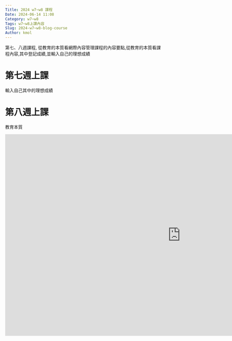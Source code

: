 ```yaml
---
Title: 2024 w7~w8 課程
Date: 2024-06-14 11:08
Category: w7~w8
Tags: w7~w8上課內容
Slug: 2024-w7~w8-blog-course
Author: kmol
---
```


第七、八週課程, 從教育的本質看網際內容管理課程的內容要點,從教育的本質看課程內容,其中登記成績,並輸入自己的理想成績

<!-- PELICAN_END_SUMMARY -->

# 第七週上課
輸入自己其中的理想成績

# 第八週上課
教育本質

<iframe width="1130" height="650" src="https://www.youtube.com/embed/zmKrkX8Z8UQ?si=GW0YhaUVSg94G8oc" title="YouTube video player" frameborder="0" allow="accelerometer; autoplay; clipboard-write; encrypted-media; gyroscope; picture-in-picture; web-share" referrerpolicy="strict-origin-when-cross-origin" allowfullscreen></iframe>


